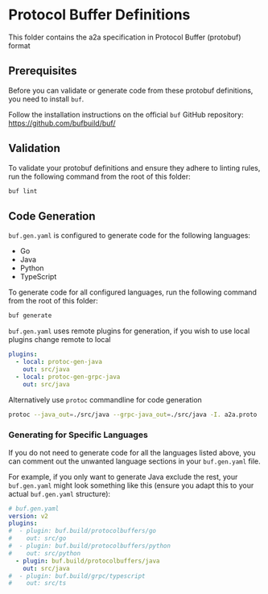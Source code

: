 # Protocol Buffer Definitions

This folder contains the a2a specification in Protocol Buffer (protobuf) format

## Prerequisites

Before you can validate or generate code from these protobuf definitions, you need to install `buf`.

Follow the installation instructions on the official `buf` GitHub repository:
<https://github.com/bufbuild/buf/>

## Validation

To validate your protobuf definitions and ensure they adhere to linting rules, run the following command from the root of this folder:

```sh
buf lint
```

## Code Generation

`buf.gen.yaml` is configured to generate code for the following languages:

- Go
- Java
- Python
- TypeScript

To generate code for all configured languages, run the following command from the root of this folder:

```sh
buf generate
```

`buf.gen.yaml` uses remote plugins for generation, if you wish to use local plugins change remote to local

```yaml
plugins:
  - local: protoc-gen-java
    out: src/java
  - local: protoc-gen-grpc-java
    out: src/java
```

Alternatively use `protoc` commandline for code generation

```bash
protoc --java_out=./src/java --grpc-java_out=./src/java -I. a2a.proto
```

### Generating for Specific Languages

If you do not need to generate code for all the languages listed above, you can comment out the unwanted language sections in your `buf.gen.yaml` file.

For example, if you only want to generate Java exclude the rest, your `buf.gen.yaml` might look something like this (ensure you adapt this to your actual `buf.gen.yaml` structure):

```yaml
# buf.gen.yaml
version: v2
plugins:
#  - plugin: buf.build/protocolbuffers/go
#    out: src/go
#  - plugin: buf.build/protocolbuffers/python
#    out: src/python
  - plugin: buf.build/protocolbuffers/java
    out: src/java
#  - plugin: buf.build/grpc/typescript
#    out: src/ts
```
